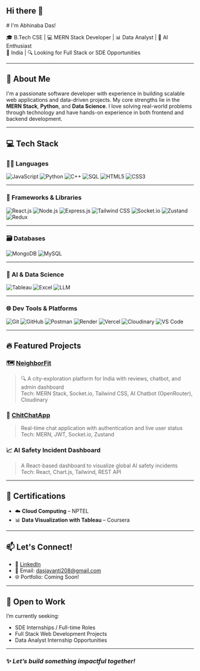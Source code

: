 ## Hi there 👋

<!--
**Abhinaba35/Abhinaba35** is a ✨ _special_ ✨ repository because its `README.md` (this file) appears on your GitHub profile.

Here are some ideas to get you started:

- 🔭 I’m currently working on ...
- 🌱 I’m currently learning ...
- 👯 I’m looking to collaborate on ...
- 🤔 I’m looking for help with ...
- 💬 Ask me about ...
- 📫 How to reach me: ...
- 😄 Pronouns: ...
- ⚡ Fun fact: ...
--># I'm Abhinaba Das!

🎓 B.Tech CSE | 💻 MERN Stack Developer | 📊 Data Analyst | 🤖 AI Enthusiast  
📍 India | 🔍 Looking for Full Stack or SDE Opportunities

---

## 🚀 About Me

I'm a passionate software developer with experience in building scalable web applications and data-driven projects. My core strengths lie in the **MERN Stack**, **Python**, and **Data Science**. I love solving real-world problems through technology and have hands-on experience in both frontend and backend development.

---

## 💻 Tech Stack

### 👨‍💻 Languages  
![JavaScript](https://img.shields.io/badge/JavaScript-ES6+-F7DF1E?style=flat&logo=javascript&logoColor=black)
![Python](https://img.shields.io/badge/Python-3776AB?style=flat&logo=python&logoColor=white)
![C++](https://img.shields.io/badge/C++-00599C?style=flat&logo=c%2b%2b&logoColor=white)
![SQL](https://img.shields.io/badge/SQL-003B57?style=flat&logo=mysql&logoColor=white)
![HTML5](https://img.shields.io/badge/HTML5-E34F26?style=flat&logo=html5&logoColor=white)
![CSS3](https://img.shields.io/badge/CSS3-1572B6?style=flat&logo=css3&logoColor=white)

---

### 🧱 Frameworks & Libraries  
![React.js](https://img.shields.io/badge/React-20232A?style=flat&logo=react&logoColor=61DAFB)
![Node.js](https://img.shields.io/badge/Node.js-339933?style=flat&logo=node.js&logoColor=white)
![Express.js](https://img.shields.io/badge/Express.js-000000?style=flat&logo=express&logoColor=white)
![Tailwind CSS](https://img.shields.io/badge/Tailwind_CSS-38B2AC?style=flat&logo=tailwind-css&logoColor=white)
![Socket.io](https://img.shields.io/badge/Socket.io-010101?style=flat&logo=socket.io&logoColor=white)
![Zustand](https://img.shields.io/badge/Zustand-000000?style=flat&logo=zoo&logoColor=white)
![Redux](https://img.shields.io/badge/Redux-764ABC?style=flat&logo=redux&logoColor=white)

---

### 🗃️ Databases  
![MongoDB](https://img.shields.io/badge/MongoDB-47A248?style=flat&logo=mongodb&logoColor=white)
![MySQL](https://img.shields.io/badge/MySQL-00758F?style=flat&logo=mysql&logoColor=white)

---

### 🧠 AI & Data Science  
![Tableau](https://img.shields.io/badge/Tableau-E97627?style=flat&logo=tableau&logoColor=white)
![Excel](https://img.shields.io/badge/Microsoft_Excel-217346?style=flat&logo=microsoft-excel&logoColor=white)
![LLM](https://img.shields.io/badge/LLM_Integration-AI-9B59B6?style=flat)

---

### 🌐 Dev Tools & Platforms  
![Git](https://img.shields.io/badge/Git-F05032?style=flat&logo=git&logoColor=white)
![GitHub](https://img.shields.io/badge/GitHub-181717?style=flat&logo=github&logoColor=white)
![Postman](https://img.shields.io/badge/Postman-FF6C37?style=flat&logo=postman&logoColor=white)
![Render](https://img.shields.io/badge/Render-46E3B7?style=flat&logo=render&logoColor=white)
![Vercel](https://img.shields.io/badge/Vercel-000000?style=flat&logo=vercel&logoColor=white)
![Cloudinary](https://img.shields.io/badge/Cloudinary-3448C5?style=flat&logo=cloudinary&logoColor=white)
![VS Code](https://img.shields.io/badge/VS_Code-007ACC?style=flat&logo=visual-studio-code&logoColor=white)

---

## 🔥 Featured Projects

### 🗺️ [NeighborFit](https://neighbor-fit-three.vercel.app/)
> 🔍 A city-exploration platform for India with reviews, chatbot, and admin dashboard  
Tech: MERN Stack, Socket.io, Tailwind CSS, AI Chatbot (OpenRouter), Cloudinary

### 💬 [ChitChatApp](https://github.com/Abhinaba35/ChitChatApp)
> Real-time chat application with authentication and live user status  
Tech: MERN, JWT, Socket.io, Zustand

### 📈 AI Safety Incident Dashboard
> A React-based dashboard to visualize global AI safety incidents  
Tech: React, Chart.js, Tailwind, REST API

---

## 📜 Certifications

- ☁️ **Cloud Computing** – NPTEL
- 📊 **Data Visualization with Tableau** – Coursera

---

## 📫 Let's Connect!

- 🔗 [LinkedIn](https://www.linkedin.com/in/abhinaba-das-cse/)
- 📧 Email: dasjayanti208@gmail.com
- 🌐 Portfolio: Coming Soon!

---

## 💼 Open to Work

I’m currently seeking:
- SDE Internships / Full-time Roles
- Full Stack Web Development Projects
- Data Analyst Internship Opportunities

---

### ✨ *Let’s build something impactful together!*
